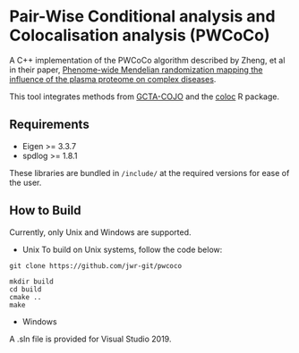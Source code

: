 # Pair-Wise Conditional analysis and Colocalisation analysis (PWCoCo)
A C++ implementation of the PWCoCo algorithm described by Zheng, et al in their paper, [Phenome-wide Mendelian randomization mapping the influence of the plasma proteome on complex diseases](https://doi.org/10.1038/s41588-020-0682-6). 

This tool integrates methods from [GCTA-COJO](https://cnsgenomics.com/software/gcta/#Overview) and the [coloc](https://chr1swallace.github.io/coloc/index.html) R package.

## Requirements
- Eigen >= 3.3.7
- spdlog >= 1.8.1

These libraries are bundled in `/include/` at the required versions for ease of the user.

## How to Build
Currently, only Unix and Windows are supported.

- Unix
To build on Unix systems, follow the code below:
```
git clone https://github.com/jwr-git/pwcoco

mkdir build
cd build
cmake ..
make
```

- Windows

A .sln file is provided for Visual Studio 2019.
